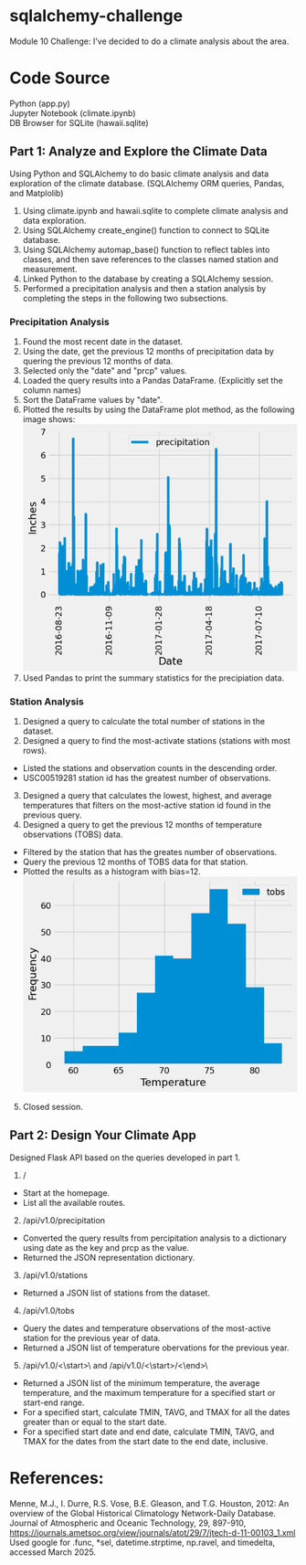 # sqlalchemy-challenge
Module 10 Challenge: I've decided to do a climate analysis about the area.
# Code Source
Python (app.py)  
Jupyter Notebook (climate.ipynb)  
DB Browser for SQLite (hawaii.sqlite)
## Part 1: Analyze and Explore the Climate Data
Using Python and SQLAlchemy to do basic climate analysis and data exploration of the climate database. (SQLAlchemy ORM queries, Pandas, and Matplolib)  

1. Using climate.ipynb and hawaii.sqlite to complete climate analysis and data exploration.  
2. Using SQLAlchemy create_engine() function to connect to SQLite database.  
3. Using SQLAlchemy automap_base() function to reflect tables into classes, and then save references to the classes named station and measurement.  
4. Linked Python to the database by creating a SQLAlchemy session.  
5. Performed a precipitation analysis and then a station analysis by completing the steps in the following two subsections.
### Precipitation Analysis
1. Found the most recent date in the dataset.  
2. Using the date, get the previous 12 months of precipitation data by quering the previous 12 months of data.  
3. Selected only the "date" and "prcp" values.  
4. Loaded the query results into a Pandas DataFrame. (Explicitly set the column names)  
5. Sort the DataFrame values by "date".  
6. Plotted the results by using the DataFrame plot method, as the following image shows:
![alt text](SurfsUp/Output/Last_12months_Precipitation.png)
7. Used Pandas to print the summary statistics for the precipiation data.
### Station Analysis
1. Designed a query to calculate the total number of stations in the dataset.  
2. Designed a query to find the most-activate stations (stations with most rows).  

- Listed the stations and observation counts in the descending order.  
- USC00519281 station id has the greatest number of observations.  

3. Designed a query that calculates the lowest, highest, and average temperatures that filters on the most-active station id found in the previous query.  
4. Designed a query to get the previous 12 months of temperature observations (TOBS) data.  

- Filtered by the station that has the greates number of observations.  
- Query the previous 12 months of TOBS data for that station.  
- Plotted the results as a histogram with bias=12.  
![alt text](SurfsUp/Output/Last_12months_Temperature_Observations.png)
5. Closed session.
## Part 2: Design Your Climate App
Designed Flask API based on the queries developed in part 1.  
1. /  
- Start at the homepage.  
- List all the available routes.  
2. /api/v1.0/precipitation  
- Converted the query results from percipitation analysis to a dictionary using date as the key and prcp as the value.  
- Returned the JSON representation dictionary.  
3. /api/v1.0/stations  
- Returned a JSON list of stations from the dataset.  
4. /api/v1.0/tobs  
- Query the dates and temperature observations of the most-active station for the previous year of data.  
- Returned a JSON list of temperature obervations for the previous year.  
5. /api/v1.0/<\start>\ and /api/v1.0/<\start>\/<\end>\  
- Returned a JSON list of the minimum temperature, the average temperature, and the maximum temperature for a specified start or start-end range.  
- For a specified start, calculate TMIN, TAVG, and TMAX for all the dates greater than or equal to the start date.  
- For a specified start date and end date, calculate TMIN, TAVG, and TMAX for the dates from the start date to the end date, inclusive.
# References:
Menne, M.J., I. Durre, R.S. Vose, B.E. Gleason, and T.G. Houston, 2012: An overview of the Global Historical Climatology Network-Daily Database. Journal of Atmospheric and Oceanic Technology, 29, 897-910, https://journals.ametsoc.org/view/journals/atot/29/7/jtech-d-11-00103_1.xml  
Used google for .func, *sel, datetime.strptime, np.ravel, and timedelta, accessed March 2025.
